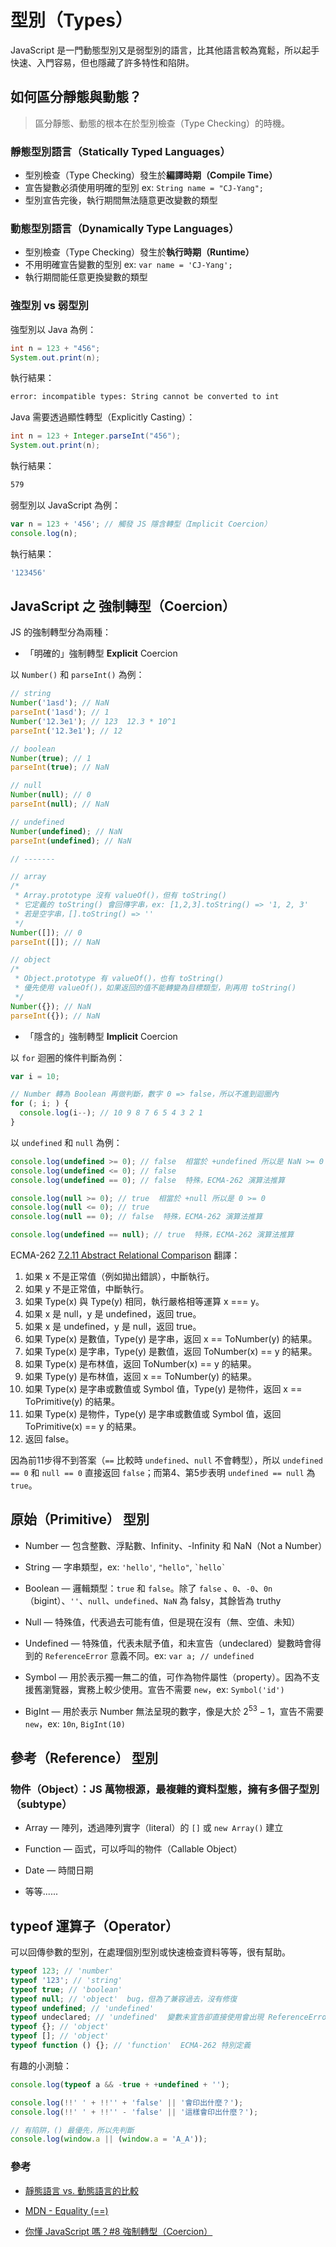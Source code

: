 # 型別（Types）

JavaScript 是一門動態型別又是弱型別的語言，比其他語言較為寬鬆，所以起手快速、入門容易，但也隱藏了許多特性和陷阱。

## 如何區分**靜態**與**動態**？

> 區分靜態、動態的根本在於型別檢查（Type Checking）的時機。

### **靜態型別語言（Statically Typed Languages）**

- 型別檢查（Type Checking）發生於**編譯時期（Compile Time）**
- 宣告變數必須使用明確的型別 ex: `String name = "CJ-Yang";`
- 型別宣告完後，執行期間無法隨意更改變數的類型

### **動態型別語言（Dynamically Type Languages）**

- 型別檢查（Type Checking）發生於**執行時期（Runtime）**
- 不用明確宣告變數的型別 ex: `var name = 'CJ-Yang';`
- 執行期間能任意更換變數的類型

### **強型別** vs **弱型別**

強型別以 Java 為例：

```java
int n = 123 + "456";
System.out.print(n);
```

執行結果：

```bash
error: incompatible types: String cannot be converted to int
```

Java 需要透過顯性轉型（Explicitly Casting）：

```java
int n = 123 + Integer.parseInt("456");
System.out.print(n);
```

執行結果：

```bash
579
```

弱型別以 JavaScript 為例：

```js
var n = 123 + '456'; // 觸發 JS 隱含轉型（Implicit Coercion）
console.log(n);
```

執行結果：

```bash
'123456'
```

## JavaScript 之 強制轉型（Coercion）

JS 的強制轉型分為兩種：

- 「明確的」強制轉型 **Explicit** Coercion

以 `Number()` 和 `parseInt()` 為例：

```js
// string
Number('1asd'); // NaN
parseInt('1asd'); // 1
Number('12.3e1'); // 123  12.3 * 10^1
parseInt('12.3e1'); // 12

// boolean
Number(true); // 1
parseInt(true); // NaN

// null
Number(null); // 0
parseInt(null); // NaN

// undefined
Number(undefined); // NaN
parseInt(undefined); // NaN

// -------

// array
/*
 * Array.prototype 沒有 valueOf()，但有 toString()
 * 它定義的 toString() 會回傳字串，ex: [1,2,3].toString() => '1, 2, 3'
 * 若是空字串，[].toString() => ''
 */
Number([]); // 0
parseInt([]); // NaN

// object
/*
 * Object.prototype 有 valueOf()，也有 toString()
 * 優先使用 valueOf()，如果返回的值不能轉變為目標類型，則再用 toString()
 */
Number({}); // NaN
parseInt({}); // NaN
```

- 「隱含的」強制轉型 **Implicit** Coercion

以 `for` 迴圈的條件判斷為例：

```js
var i = 10;

// Number 轉為 Boolean 再做判斷，數字 0 => false，所以不進到迴圈內
for (; i; ) {
  console.log(i--); // 10 9 8 7 6 5 4 3 2 1
}
```

以 `undefined` 和 `null` 為例：

```js
console.log(undefined >= 0); // false  相當於 +undefined 所以是 NaN >= 0
console.log(undefined <= 0); // false
console.log(undefined == 0); // false  特殊，ECMA-262 演算法推算

console.log(null >= 0); // true  相當於 +null 所以是 0 >= 0
console.log(null <= 0); // true
console.log(null == 0); // false  特殊，ECMA-262 演算法推算

console.log(undefined == null); // true  特殊，ECMA-262 演算法推算
```

ECMA-262 [7.2.11 Abstract Relational Comparison](https://262.ecma-international.org/6.0/#sec-abstract-equality-comparison) 翻譯：

1. 如果 x 不是正常值（例如拋出錯誤），中斷執行。
2. 如果 y 不是正常值，中斷執行。
3. 如果 Type(x) 與 Type(y) 相同，執行嚴格相等運算 x === y。
4. 如果 x 是 null，y 是 undefined，返回 true。
5. 如果 x 是 undefined，y 是 null，返回 true。
6. 如果 Type(x) 是數值，Type(y) 是字串，返回 x == ToNumber(y) 的結果。
7. 如果 Type(x) 是字串，Type(y) 是數值，返回 ToNumber(x) == y 的結果。
8. 如果 Type(x) 是布林值，返回 ToNumber(x) == y 的結果。
9. 如果 Type(y) 是布林值，返回 x == ToNumber(y) 的結果。
10. 如果 Type(x) 是字串或數值或 Symbol 值，Type(y) 是物件，返回 x == ToPrimitive(y) 的結果。
11. 如果 Type(x) 是物件，Type(y) 是字串或數值或 Symbol 值，返回 ToPrimitive(x) == y 的結果。
12. 返回 false。

因為前11步得不到答案（`==` 比較時 `undefined`、`null` 不會轉型），所以 `undefined == 0` 和 `null == 0` 直接返回 `false`；而第4、第5步表明 `undefined == null` 為 `true`。

## **原始（Primitive）** 型別

- Number — 包含整數、浮點數、Infinity、-Infinity 和 NaN（Not a Number）

- String — 字串類型，ex: `'hello'`, `"hello"`, `` `hello` ``

- Boolean — 邏輯類型：`true` 和 `false`。除了 `false` 、`0`、`-0`、`0n`（bigint）、`''`、`null`、`undefined`、`NaN` 為 falsy，其餘皆為 truthy

- Null — 特殊值，代表過去可能有值，但是現在沒有（無、空值、未知）

- Undefined — 特殊值，代表未賦予值，和未宣告（undeclared）變數時會得到的 `ReferenceError` 意義不同。ex: `var a; // undefined`

- Symbol — 用於表示獨一無二的值，可作為物件屬性（property）。因為不支援舊瀏覽器，實務上較少使用。宣告不需要 `new`，ex: `Symbol('id')`

- BigInt — 用於表示 Number 無法呈現的數字，像是大於 $2^{53}-1$，宣告不需要 `new`，ex: `10n`, `BigInt(10)`

## **參考（Reference）** 型別

### 物件（Object）：JS 萬物根源，最複雜的資料型態，擁有多個子型別（subtype）

- Array — 陣列，透過陣列實字（literal）的 `[]` 或 `new Array()` 建立

- Function — 函式，可以呼叫的物件（Callable Object）

- Date — 時間日期

- 等等......

## typeof 運算子（Operator）

可以回傳參數的型別，在處理個別型別或快速檢查資料等等，很有幫助。

```js
typeof 123; // 'number'
typeof '123'; // 'string'
typeof true; // 'boolean'
typeof null; // 'object'  bug，但為了兼容過去，沒有修復
typeof undefined; // 'undefined'
typeof undeclared; // 'undefined'  變數未宣告卻直接使用會出現 ReferenceError，但 typeof 會出現 'undefined'，可以用來檢查變數是否宣告
typeof {}; // 'object'
typeof []; // 'object'
typeof function () {}; // 'function'  ECMA-262 特別定義
```

有趣的小測驗：

```js
console.log(typeof a && -true + +undefined + '');

console.log(!!' ' + !!'' + 'false' || '會印出什麼？');
console.log(!!' ' + !!'' - 'false' || '這樣會印出什麼？');

// 有陷阱，() 最優先，所以先判斷
console.log(window.a || (window.a = 'A_A'));
```

### 參考

- [靜態語言 vs. 動態語言的比較](http://blog.sina.com.tw/dotnet/article.php?entryid=614009)

- [MDN - Equality (==)](https://developer.mozilla.org/en-US/docs/Web/JavaScript/Reference/Operators/Equality)

- [你懂 JavaScript 嗎？#8 強制轉型（Coercion）](https://cythilya.github.io/2018/10/15/coercion/)
